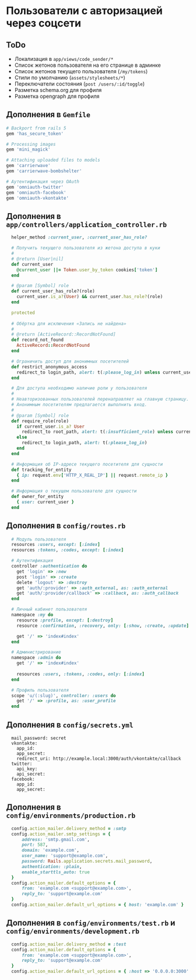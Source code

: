 Пользователи с авторизацией через соцсети
=========================================

ToDo
----

 * Локализация в `app/views/code_sender/*`
 * Список жетонов пользователя на его странице в админке
 * Список жетонов текущего пользователя (`/my/tokens`)
 * Стили по умолчанию (`assets/stylesheets/*`)
 * Переключатели состояния (`post /users/:id/toggle`)
 * Разметка schema.org для профиля
 * Разметка opengraph для профиля

Дополнения в `Gemfile`
----------------------

```ruby    
# Backport from rails 5
gem 'has_secure_token'

# Processing images
gem 'mini_magick'

# Attaching uploaded files to models
gem 'carrierwave'
gem 'carrierwave-bombshelter'

# Аутентификация через OAuth
gem 'omniauth-twitter'
gem 'omniauth-facebook'
gem 'omniauth-vkontakte'
```

Дополнения в `app/controllers/application_controller.rb`
--------------------------------------------------------

```ruby
  helper_method :current_user, :current_user_has_role?

  # Получить текущего пользователя из жетона доступа в куки
  #
  # @return [User|nil]
  def current_user
    @current_user ||= Token.user_by_token cookies['token']
  end

  # @param [Symbol] role
  def current_user_has_role?(role)
    current_user.is_a?(User) && current_user.has_role?(role)
  end

  protected
  
  # Обёртка для исключения «Запись не найдена»
  #
  # @return [ActiveRecord::RecordNotFound]
  def record_not_found
    ActiveRecord::RecordNotFound
  end

  # Ограничить доступ для анонимных посетителей
  def restrict_anonymous_access
    redirect_to login_path, alert: t(:please_log_in) unless current_user.is_a? User
  end

  # Для доступа необходимо наличие роли у пользователя
  #
  # Неавторизованных пользователей перенаправляет на главную страницу.
  # Анонимным посетителям предлагается выполнить вход.
  #
  # @param [Symbol] role
  def require_role(role)
    if current_user.is_a? User
      redirect_to root_path, alert: t(:insufficient_role) unless current_user.has_role? role
    else
      redirect_to login_path, alert: t(:please_log_in)
    end
  end

  # Информация об IP-адресе текущего посетителя для сущности
  def tracking_for_entity
    { ip: request.env['HTTP_X_REAL_IP'] || request.remote_ip }
  end

  # Информация о текущем пользователе для сущности
  def owner_for_entity
    { user: current_user }
  end
```

Дополнения в `config/routes.rb`
-------------------------------

```ruby
  # Модуль пользователя
  resources :users, except: [:index]
  resources :tokens, :codes, except: [:index]

  # Аутентификация
  controller :authentication do
    get 'login' => :new
    post 'login' => :create
    delete 'logout' => :destroy
    get 'auth/:provider' => :auth_external, as: :auth_external
    get 'auth/:provider/callback' => :callback, as: :auth_callback
  end

  # Личный кабинет пользователя
  namespace :my do
    resource :profile, except: [:destroy]
    resource :confirmation, :recovery, only: [:show, :create, :update]

    get '/' => 'index#index'
  end

  # Администрирование
  namespace :admin do
    get '/' => 'index#index'
    
    resources :users, :tokens, :codes, only: [:index]
  end

  # Профиль пользователя
  scope 'u/(:slug)', controller: :users do
    get '/' => :profile, as: :user_profile
  end
```

Дополнения в `config/secrets.yml`
---------------------------------

      mail_password: secret
      vkontakte:
        app_id: 
        app_secret: 
        redirect_uri: http://example.local:3000/auth/vkontakte/callback
      twitter:
        api_key: 
        api_secret: 
      facebook:
        app_id: 
        app_secret: 

Дополнения в `config/environments/production.rb`
------------------------------------------------

```ruby
  config.action_mailer.delivery_method = :smtp
  config.action_mailer.smtp_settings = {
      address: 'smtp.gmail.com',
      port: 587,
      domain: 'example.com',
      user_name: 'support@example.com',
      password: Rails.application.secrets.mail_password,
      authentication: :plain,
      enable_starttls_auto: true
  }
  config.action_mailer.default_options = {
      from: 'example.com <support@example.com>',
      reply_to: 'support@example.com'
  }
  config.action_mailer.default_url_options = { host: 'example.com' }
```

Дополнения в `config/environments/test.rb` и `config/environments/development.rb`
---------------------------------------------------------------------------------

```ruby
  config.action_mailer.delivery_method = :test
  config.action_mailer.default_options = {
      from: 'example.com <support@example.com>',
      reply_to: 'support@example.com'
  }
  config.action_mailer.default_url_options = { :host => '0.0.0.0:3000' }
```

